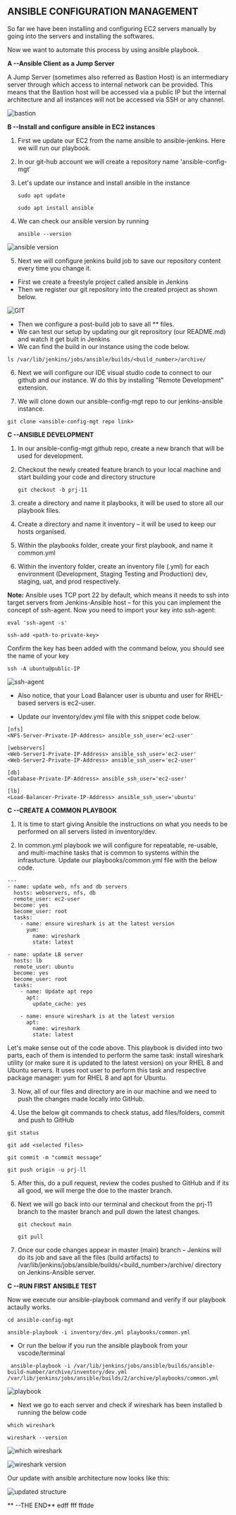 ## **ANSIBLE CONFIGURATION MANAGEMENT**

So far we have been installing and configuring EC2 servers manually by going into the servers and installing the softwares. 

Now we want to automate this process by using ansible playbook.

 **A --Ansible Client as a Jump Server**

 A Jump Server (sometimes also referred as Bastion Host) is an intermediary server through which access to internal network can be provided. This means that the Bastion host will be accessed via a public IP but the internal architecture and all instances will not be accessed via SSH or any channel.

 ![bastion](./images/bastion.PNG)

 **B --Install and configure ansible in EC2 instances**

 1. First we update our EC2 from the name ansible to ansible-jenkins. Here we will run our playbook.
 2. In our git-hub account we will create a repository name 'ansible-config-mgt'
 3. Let's update our instance and install ansible in the instance

    `sudo apt update`

    `sudo apt install ansible`

 4. We can check our ansible version by running 
    
    `ansible --version`

![ansible version](./images/ANSIBLE-VERSION.PNG)

5. Next we will configure jenkins build job to save our repository content every time you change it.

- First we create a freestyle project called ansible in Jenkins
- Then we register our git repository into the created project as shown below.

![GIT](./images/git.PNG)

- Then we configure a post-build job to save all ** files.
- We can test our setup by updating our git reprository (our README.md) and watch it get built in Jenkins
- We can find the build in our instance using the code below.

`ls /var/lib/jenkins/jobs/ansible/builds/<build_number>/archive/`

6. Next we will configure our IDE visual studio code to connect to our github and our instance. W do this by installing "Remote Development" extension.

7. We will clone down our ansible-config-mgt repo to our jenkins-ansible instance.

`git clone <ansible-config-mgt repo link>`

**C --ANSIBLE DEVELOPMENT**

1. In our ansible-config-mgt github repo, create a new branch that will be used for development.

2. Checkout the newly created feature branch to your local machine and start building your code and directory structure

    `git checkout -b prj-11`

3. create a directory and name it playbooks, it will be used to store all our playbook files.

4. Create a directory and name it inventory – it will be used to keep our hosts organised.

5. Within the playbooks folder, create your first playbook, and name it common.yml

6. Within the inventory folder, create an inventory file (.yml) for each environment (Development, Staging Testing and Production) dev, staging, uat, and prod respectively.

**Note:** Ansible uses TCP port 22 by default, which means it needs to ssh into target servers from Jenkins-Ansible host – for this you can implement the concept of ssh-agent. Now you need to import your key into ssh-agent:

`eval 'ssh-agent -s'`

`ssh-add <path-to-private-key>`

Confirm the key has been added with the command below, you should see the name of your key

`ssh -A ubuntu@public-IP`

![ssh-agent](./images/ssh-agent.PNG)

- Also notice, that your Load Balancer user is ubuntu and user for RHEL-based servers is ec2-user.

- Update our inventory/dev.yml file with this snippet code below.

``````
[nfs]
<NFS-Server-Private-IP-Address> ansible_ssh_user='ec2-user'

[webservers]
<Web-Server1-Private-IP-Address> ansible_ssh_user='ec2-user'
<Web-Server2-Private-IP-Address> ansible_ssh_user='ec2-user'

[db]
<Database-Private-IP-Address> ansible_ssh_user='ec2-user' 

[lb]
<Load-Balancer-Private-IP-Address> ansible_ssh_user='ubuntu'
``````

**C --CREATE A COMMON PLAYBOOK**

1. It is time to start giving Ansible the instructions on what you needs to be performed on all servers listed in inventory/dev.

2. In common.yml playbook we will configure for repeatable, re-usable, and multi-machine tasks that is common to systems within the infrastucture. Update our playbooks/common.yml file with the below code.

``````
---
- name: update web, nfs and db servers
  hosts: webservers, nfs, db
  remote_user: ec2-user
  become: yes
  become_user: root
  tasks:
    - name: ensure wireshark is at the latest version
      yum:
        name: wireshark
        state: latest

- name: update LB server
  hosts: lb
  remote_user: ubuntu
  become: yes
  become_user: root
  tasks:
    - name: Update apt repo
      apt: 
        update_cache: yes

    - name: ensure wireshark is at the latest version
      apt:
        name: wireshark
        state: latest
``````

Let's make sense out of the code above. This playbook is divided into two parts, each of them is intended to perform the same task: install wireshark utility (or make sure it is updated to the latest version) on your RHEL 8 and Ubuntu servers. It uses root user to perform this task and respective package manager: yum for RHEL 8 and apt for Ubuntu.

3. Now, all of our files and directory are in our machine and we need to push the changes made locally into GitHub.

4. Use the below git commands to check status, add files/folders, commit and push to GitHub

``````
git status

git add <selected files>

git commit -m "commit message"

git push origin -u prj-ll
``````

5. After this, do a pull request, review the codes pushed to GitHub and if its all good, we will merge the doe to the master branch.

6. Next we will go back into our terminal and checkout from the prj-11 branch to the master branch and pull down the latest changes.

    `git checkout main`

    `git pull`

7. Once our code changes appear in master (main) branch – Jenkins will do its job and save all the files (build artifacts) to /var/lib/jenkins/jobs/ansible/builds/<build_number>/archive/ directory on Jenkins-Ansible server.

**C --RUN FIRST ANSIBLE TEST**

Now we execute our ansible-playbook command and verify if our playbook actaully works.

`cd ansible-config-mgt`

`ansible-playbook -i inventory/dev.yml playbooks/common.yml`

- Or run the below if you run the ansible playbook from your vscode/terminal

` ansible-playbook -i /var/lib/jenkins/jobs/ansible/builds/ansible-build-number/archive/inventory/dev.yml /var/lib/jenkins/jobs/ansible/builds/2/archive/playbooks/common.yml`


![playbook](./images/playbook.PNG)

- Next we go to each server and check if wireshark has been installed b running the below code

`which wireshark`

`wireshark --version`

![which wireshark](./images/which%20wireshark.PNG)

![wireshark version](./images/wireshark%20version.PNG)

Our update with ansible architecture now looks like this:

![updated structure](./images/updated%20structure.PNG)

** --THE END**
edff
fff
ffdde
